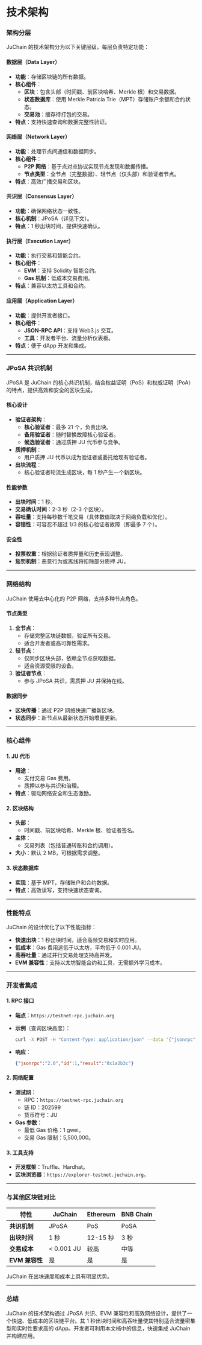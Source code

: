 # 技术架构

### 架构分层

JuChain 的技术架构分为以下关键层级，每层负责特定功能：

#### 数据层（Data Layer）

* **功能**：存储区块链的所有数据。
* **核心组件**：
  * **区块**：包含头部（时间戳、前区块哈希、Merkle 根）和交易数据。
  * **状态数据库**：使用 Merkle Patricia Trie（MPT）存储账户余额和合约状态。
  * **交易池**：缓存待打包的交易。
* **特点**：支持快速查询和数据完整性验证。

#### 网络层（Network Layer）

* **功能**：处理节点间通信和数据同步。
* **核心组件**：
  * **P2P 网络**：基于点对点协议实现节点发现和数据传播。
  * **节点类型**：全节点（完整数据）、轻节点（仅头部）和验证者节点。
* **特点**：高效广播交易和区块。

#### 共识层（Consensus Layer）

* **功能**：确保网络状态一致性。
* **核心机制**：JPoSA（详见下文）。
* **特点**：1 秒出块时间，提供快速确认。

#### 执行层（Execution Layer）

* **功能**：执行交易和智能合约。
* **核心组件**：
  * **EVM**：支持 Solidity 智能合约。
  * **Gas 机制**：低成本交易费用。
* **特点**：兼容以太坊工具和合约。

#### 应用层（Application Layer）

* **功能**：提供开发者接口。
* **核心组件**：
  * **JSON-RPC API**：支持 Web3.js 交互。
  * **工具**：开发者平台、流量分析仪表板。
* **特点**：便于 dApp 开发和集成。

***

### JPoSA 共识机制

JPoSA 是 JuChain 的核心共识机制，结合权益证明（PoS）和权威证明（PoA）的特点，提供高效和安全的区块生成。

#### 核心设计

* **验证者架构**：
  * **核心验证者**：最多 21 个，负责出块。
  * **备用验证者**：随时替换故障核心验证者。
  * **候选验证者**：通过质押 JU 代币参与竞争。
* **质押机制**：
  * 用户质押 JU 代币以成为验证者或委托给现有验证者。
* **出块流程**：
  * 核心验证者轮流生成区块，每 1 秒产生一个新区块。

#### 性能参数

* **出块时间**：1 秒。
* **交易确认时间**：2-3 秒（2-3 个区块）。
* **吞吐量**：支持每秒数千笔交易（具体数值取决于网络负载和优化）。
* **容错性**：可容忍不超过 1/3 的核心验证者故障（即最多 7 个）。

#### 安全性

* **投票权重**：根据验证者质押量和历史表现调整。
* **惩罚机制**：恶意行为或离线将扣除部分质押 JU。

***

### 网络结构

JuChain 使用去中心化的 P2P 网络，支持多种节点角色。

#### 节点类型

1. **全节点**：
   * 存储完整区块链数据，验证所有交易。
   * 适合开发者或高可靠性需求。
2. **轻节点**：
   * 仅同步区块头部，依赖全节点获取数据。
   * 适合资源受限的设备。
3. **验证者节点**：
   * 参与 JPoSA 共识，需质押 JU 并保持在线。

#### 数据同步

* **区块传播**：通过 P2P 网络快速广播新区块。
* **状态同步**：新节点从最新状态开始增量更新。

***

### 核心组件

#### 1. JU 代币

* **用途**：
  * 支付交易 Gas 费用。
  * 质押以参与共识和治理。
* **特点**：驱动网络安全和生态激励。

#### 2. 区块结构

* **头部**：
  * 时间戳、前区块哈希、Merkle 根、验证者签名。
* **主体**：
  * 交易列表（包括普通转账和合约调用）。
* **大小**：默认 2 MB，可根据需求调整。

#### 3. 状态数据库

* **实现**：基于 MPT，存储账户和合约数据。
* **特点**：高效读写，支持快速状态查询。

***

### 性能特点

JuChain 的设计优化了以下性能指标：

* **快速出块**：1 秒出块时间，适合高频交易和实时应用。
* **低成本**：Gas 费用远低于以太坊，平均低于 0.001 JU。
* **高吞吐量**：通过并行交易处理支持高并发。
* **EVM 兼容性**：支持以太坊智能合约和工具，无需额外学习成本。

***

### 开发者集成

#### 1. RPC 接口

* **端点**：`https://testnet-rpc.juchain.org`
*   **示例**（查询区块高度）：

    ```bash
    curl -X POST -H "Content-Type: application/json" --data '{"jsonrpc":"2.0","method":"eth_blockNumber","params":[],"id":1}' https://testnet-rpc.juchain.org
    ```
*   **响应**：

    ```json
    {"jsonrpc":"2.0","id":1,"result":"0x1a2b3c"}
    ```

#### 2. 网络配置

* **测试网**：
  * RPC：`https://testnet-rpc.juchain.org`
  * 链 ID：202599
  * 货币符号：JU
* **Gas 参数**：
  * 最低 Gas 价格：1 gwei。
  * 交易 Gas 限制：5,500,000。

#### 3. 工具支持

* **开发框架**：Truffle、Hardhat。
* **区块浏览器**：`https://explorer-testnet.juchain.org`。

***

### 与其他区块链对比

| **特性**      | **JuChain** | **Ethereum** | **BNB Chain** |
| ----------- | ----------- | ------------ | ------------- |
| **共识机制**    | JPoSA       | PoS          | PoSA          |
| **出块时间**    | 1 秒         | 12-15 秒      | 3 秒           |
| **交易成本**    | < 0.001 JU  | 较高           | 中等            |
| **EVM 兼容性** | 是           | 是            | 是             |

JuChain 在出块速度和成本上具有明显优势。

***

### 总结

JuChain 的技术架构通过 JPoSA 共识、EVM 兼容性和高效网络设计，提供了一个快速、低成本的区块链平台。其 1 秒出块时间和高吞吐量使其特别适合流量密集型和实时性要求高的 dApp。开发者可利用本文档中的信息，快速集成 JuChain 并构建应用。

####
